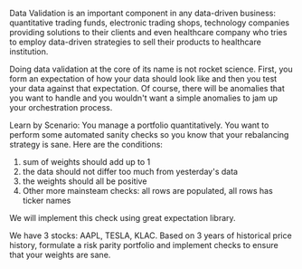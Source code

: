 Data Validation is an important component in any data-driven business: quantitative trading funds, electronic trading shops, technology companies providing solutions to their clients and even healthcare company who tries to employ data-driven strategies to sell their products to healthcare institution. 

Doing data validation at the core of its name is not rocket science. First, you form an expectation of how your data should look like and then you test your data against that expectation. Of course, there will be anomalies that you want to handle and you wouldn't want a simple anomalies to jam up your orchestration process.

Learn by Scenario: 
You manage a portfolio quantitatively. You want to perform some automated sanity checks so you know that your rebalancing strategy is sane. Here are the conditions:
1) sum of weights should add up to 1
2) the data should not differ too much from yesterday's data
3) the weights should all be positive
4) Other more mainsteam checks: all rows are populated, all rows has ticker names

We will implement this check using great expectation library.

We have 3 stocks: AAPL, TESLA, KLAC. Based on 3 years of historical price history, formulate a risk parity portfolio and implement checks to ensure that your weights are sane.

